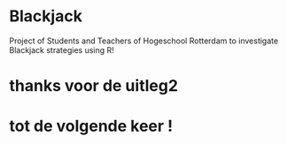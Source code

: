 # Blackjack
Project of Students and Teachers of Hogeschool Rotterdam to investigate Blackjack strategies using R!

# thanks voor de uitleg2

# tot de volgende keer ! 